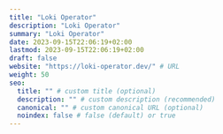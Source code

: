 ```yaml
---
title: "Loki Operator"
description: "Loki Operator"
summary: "Loki Operator"
date: 2023-09-15T22:06:19+02:00
lastmod: 2023-09-15T22:06:19+02:00
draft: false
website: "https://loki-operator.dev/" # URL
weight: 50
seo:
  title: "" # custom title (optional)
  description: "" # custom description (recommended)
  canonical: "" # custom canonical URL (optional)
  noindex: false # false (default) or true
---
```


